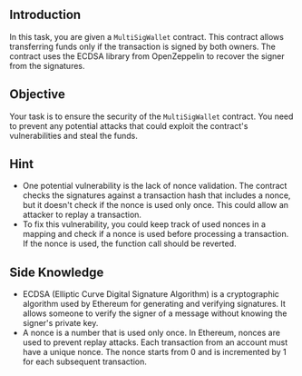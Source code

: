 ## Introduction
In this task, you are given a `MultiSigWallet` contract. This contract allows transferring funds only if the transaction is signed by both owners. The contract uses the ECDSA library from OpenZeppelin to recover the signer from the signatures.

## Objective
Your task is to ensure the security of the `MultiSigWallet` contract. You need to prevent any potential attacks that could exploit the contract's vulnerabilities and steal the funds.

## Hint
- One potential vulnerability is the lack of nonce validation. The contract checks the signatures against a transaction hash that includes a nonce, but it doesn't check if the nonce is used only once. This could allow an attacker to replay a transaction.
- To fix this vulnerability, you could keep track of used nonces in a mapping and check if a nonce is used before processing a transaction. If the nonce is used, the function call should be reverted.

## Side Knowledge
- ECDSA (Elliptic Curve Digital Signature Algorithm) is a cryptographic algorithm used by Ethereum for generating and verifying signatures. It allows someone to verify the signer of a message without knowing the signer's private key.
- A nonce is a number that is used only once. In Ethereum, nonces are used to prevent replay attacks. Each transaction from an account must have a unique nonce. The nonce starts from 0 and is incremented by 1 for each subsequent transaction.